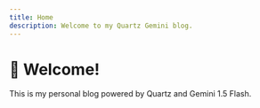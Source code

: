 ```yaml
---
title: Home
description: Welcome to my Quartz Gemini blog.
---
```


# 👋 Welcome!

This is my personal blog powered by Quartz and Gemini 1.5 Flash.

